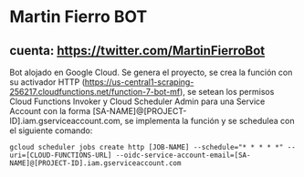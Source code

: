 # Martin Fierro BOT
## cuenta: https://twitter.com/MartinFierroBot

Bot alojado en Google Cloud. Se genera el proyecto, se crea la función con su activador HTTP (https://us-central1-scraping-256217.cloudfunctions.net/function-7-bot-mf), se setean los permisos Cloud Functions Invoker y Cloud Scheduler Admin para una Service Account con la forma [SA-NAME]@[PROJECT-ID].iam.gserviceaccount.com, se implementa la función y se schedulea con el siguiente comando:

```
gcloud scheduler jobs create http [JOB-NAME] --schedule="* * * * *" --uri=[CLOUD-FUNCTIONS-URL] --oidc-service-account-email=[SA-NAME]@[PROJECT-ID].iam.gserviceaccount.com
```
